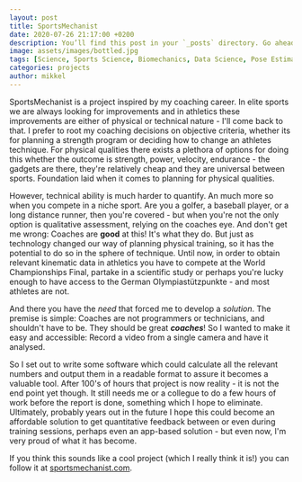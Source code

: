 ```yaml
---
layout: post
title: SportsMechanist
date: 2020-07-26 21:17:00 +0200
description: You’ll find this post in your `_posts` directory. Go ahead and edit it and re-build the site to see your changes. # Add post description (optional)
image: assets/images/bottled.jpg
tags: [Science, Sports Science, Biomechanics, Data Science, Pose Estimation]
categories: projects
author: mikkel
--- 
```

SportsMechanist is a project inspired by my coaching career. In elite sports we are always looking for improvements and in athletics these improvements are either of physical or technical nature - I'll come back to that. I prefer to root my coaching decisions on objective criteria, whether its for planning a strength program or deciding how to change an athletes technique. For physical qualities there exists a plethora of options for doing this whether the outcome is strength, power, velocity, endurance - the gadgets are there, they're relatively cheap and they are universal between sports. Foundation laid when it comes to planning for physical qualities. 

However, technical ability is much harder to quantify. An much more so when you compete in a niche sport. Are you a golfer, a baseball player, or a long distance runner, then you're covered - but when you're not the only option is qualitative assessment, relying on the coaches eye. And don't get me wrong: Coaches are **good** at this! It's what they do. But just as technology changed our way of planning physical training, so it has the potential to do so in the sphere of technique. Until now, in order to obtain relevant kinematic data in athletics you have to compete at the World Championships Final, partake in a scientific study or perhaps you're lucky enough to have access to the German Olympiastützpunkte - and most athletes are not. 

And there you have the *need* that forced me to develop a *solution*. 
The premise is simple: Coaches are not programmers or technicians, and shouldn't have to be. They should be great ***coaches***!
So I wanted to make it easy and accessible: Record a video from a single camera and have it analysed. 

So I set out to write some software which could calculate all the relevant numbers and output them in a readable format to assure it becomes a valuable tool. After 100's of hours that project is now reality - it is not the end point yet though. It still needs me or a collegue to do a few hours of work before the report is done, something which I hope to eliminate. Ultimately, probably years out in the future I hope this could become an affordable solution to get quantitative feedback between or even during training sessions, perhaps even an app-based solution - but even now, I'm very proud of what it has become.

If you think this sounds like a cool project (which I really think it is!) you can follow it at [sportsmechanist.com][sportsmechanist-web].


[sportsmechanist-web]: https://sportsmechanist.com
